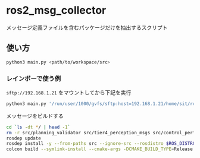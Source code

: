 # ros2_msg_collector

メッセージ定義ファイルを含むパッケージだけを抽出するスクリプト

## 使い方

```bash
python3 main.py <path/to/workspace/src>
```

### レインボーで使う例

`sftp://192.168.1.21` をマウントしてから下記を実行
```bash
python3 main.py '/run/user/1000/gvfs/sftp:host=192.168.1.21/home/sit/ros2_rainbow/src'
```

メッセージをビルドする
```bash
cd `ls -dt */ | head -1`
rm -r src/planning_validator src/tier4_perception_msgs src/control_performance_analysis src/planning_debug_tools src/dummy_perception_publisher src/control_validator src/operation_mode_transition_manager src/static_centerline_optimizer src/vehicle_cmd_gate src/yabloc_particle_filter
rosdep update
rosdep install -y --from-paths src --ignore-src --rosdistro $ROS_DISTRO
colcon build --symlink-install --cmake-args -DCMAKE_BUILD_TYPE=Release
```
